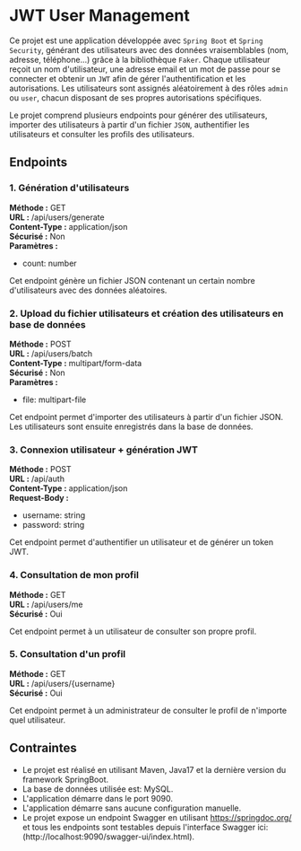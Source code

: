 # JWT User Management

Ce projet est une application développée avec `Spring Boot` et `Spring Security`, générant des utilisateurs avec des données vraisemblables (nom, adresse, téléphone...) grâce à la bibliothèque `Faker`. Chaque utilisateur reçoit un nom d'utilisateur, une adresse email et un mot de passe pour se connecter et obtenir un `JWT` afin de gérer l'authentification et les autorisations. Les utilisateurs sont assignés aléatoirement à des rôles `admin` ou `user`, chacun disposant de ses propres autorisations spécifiques.

Le projet comprend plusieurs endpoints pour générer des utilisateurs, importer des utilisateurs à partir d'un fichier `JSON`, authentifier les utilisateurs et consulter les profils des utilisateurs.

## Endpoints

### 1. Génération d'utilisateurs

**Méthode :** GET  
**URL :** /api/users/generate  
**Content-Type :** application/json  
**Sécurisé :** Non  
**Paramètres :**
- count: number

Cet endpoint génère un fichier JSON contenant un certain nombre d'utilisateurs avec des données aléatoires.

### 2. Upload du fichier utilisateurs et création des utilisateurs en base de données

**Méthode :** POST  
**URL :** /api/users/batch  
**Content-Type :** multipart/form-data  
**Sécurisé :** Non  
**Paramètres :**
- file: multipart-file

Cet endpoint permet d'importer des utilisateurs à partir d'un fichier JSON. Les utilisateurs sont ensuite enregistrés dans la base de données.

### 3. Connexion utilisateur + génération JWT

**Méthode :** POST  
**URL :** /api/auth  
**Content-Type :** application/json  
**Request-Body :**
- username: string
- password: string

Cet endpoint permet d'authentifier un utilisateur et de générer un token JWT.

### 4. Consultation de mon profil

**Méthode :** GET  
**URL :** /api/users/me  
**Sécurisé :** Oui

Cet endpoint permet à un utilisateur de consulter son propre profil.

### 5. Consultation d'un profil

**Méthode :** GET  
**URL :** /api/users/{username}  
**Sécurisé :** Oui

Cet endpoint permet à un administrateur de consulter le profil de n'importe quel utilisateur.

## Contraintes

- Le projet est réalisé en utilisant Maven, Java17 et la dernière version du framework SpringBoot.
- La base de données utilisée est: MySQL.
- L'application démarre dans le port 9090.
- L'application démarre sans aucune configuration manuelle.
- Le projet expose un endpoint Swagger en utilisant https://springdoc.org/ et tous les endpoints sont testables depuis l'interface Swagger ici: (http://localhost:9090/swagger-ui/index.html).
